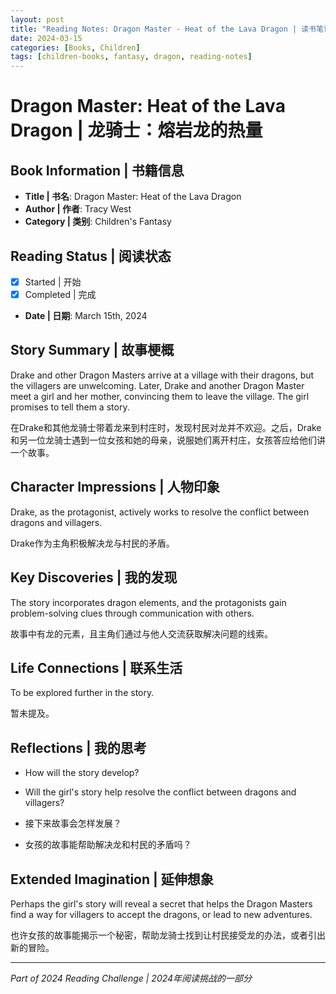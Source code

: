 ```yaml
---
layout: post
title: "Reading Notes: Dragon Master - Heat of the Lava Dragon | 读书笔记：龙骑士 - 熔岩龙的热量"
date: 2024-03-15
categories: [Books, Children]
tags: [children-books, fantasy, dragon, reading-notes]
---
```


# Dragon Master: Heat of the Lava Dragon | 龙骑士：熔岩龙的热量

## Book Information | 书籍信息
- **Title | 书名**: Dragon Master: Heat of the Lava Dragon
- **Author | 作者**: Tracy West
- **Category | 类别**: Children's Fantasy

## Reading Status | 阅读状态
- [x] Started | 开始
- [x] Completed | 完成
- **Date | 日期**: March 15th, 2024

## Story Summary | 故事梗概
Drake and other Dragon Masters arrive at a village with their dragons, but the villagers are unwelcoming. Later, Drake and another Dragon Master meet a girl and her mother, convincing them to leave the village. The girl promises to tell them a story.

在Drake和其他龙骑士带着龙来到村庄时，发现村民对龙并不欢迎。之后，Drake和另一位龙骑士遇到一位女孩和她的母亲，说服她们离开村庄，女孩答应给他们讲一个故事。

## Character Impressions | 人物印象
Drake, as the protagonist, actively works to resolve the conflict between dragons and villagers.

Drake作为主角积极解决龙与村民的矛盾。

## Key Discoveries | 我的发现
The story incorporates dragon elements, and the protagonists gain problem-solving clues through communication with others.

故事中有龙的元素，且主角们通过与他人交流获取解决问题的线索。

## Life Connections | 联系生活
To be explored further in the story.

暂未提及。

## Reflections | 我的思考
- How will the story develop?
- Will the girl's story help resolve the conflict between dragons and villagers?

- 接下来故事会怎样发展？
- 女孩的故事能帮助解决龙和村民的矛盾吗？

## Extended Imagination | 延伸想象
Perhaps the girl's story will reveal a secret that helps the Dragon Masters find a way for villagers to accept the dragons, or lead to new adventures.

也许女孩的故事能揭示一个秘密，帮助龙骑士找到让村民接受龙的办法，或者引出新的冒险。

---
*Part of 2024 Reading Challenge | 2024年阅读挑战的一部分*